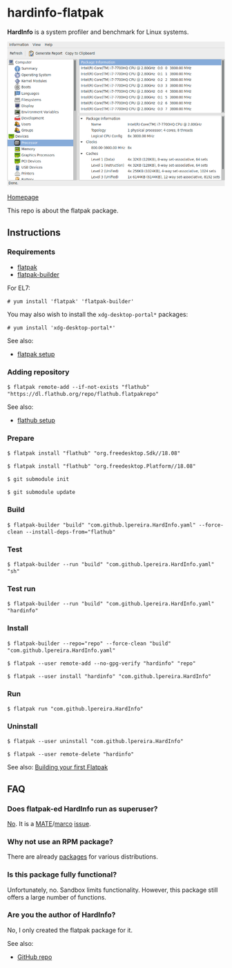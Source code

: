 # hardinfo-flatpak

**HardInfo** is a system profiler and benchmark for Linux systems.

![hardinfo-flatpak screenshot](hardinfo-flatpak.png)

[Homepage](http://hardinfo.org)

This repo is about the flatpak package.

## Instructions

### Requirements

* [flatpak](https://github.com/flatpak/flatpak)
* [flatpak-builder](https://github.com/flatpak/flatpak-builder)

For EL7:

```
# yum install 'flatpak' 'flatpak-builder'
```

You may also wish to install the `xdg-desktop-portal*` packages:

```
# yum install 'xdg-desktop-portal*'
```

See also:

* [flatpak setup](https://flatpak.org/setup)

### Adding repository

```
$ flatpak remote-add --if-not-exists "flathub" "https://dl.flathub.org/repo/flathub.flatpakrepo"
```

See also:

* [flathub setup](http://docs.flatpak.org/en/latest/using-flatpak.html#add-a-remote)

### Prepare

```
$ flatpak install "flathub" "org.freedesktop.Sdk//18.08"
```

```
$ flatpak install "flathub" "org.freedesktop.Platform//18.08"
```

```
$ git submodule init
```

```
$ git submodule update
```

### Build

```
$ flatpak-builder "build" "com.github.lpereira.HardInfo.yaml" --force-clean --install-deps-from="flathub"
```

### Test

```
$ flatpak-builder --run "build" "com.github.lpereira.HardInfo.yaml" "sh"
```

### Test run

```
$ flatpak-builder --run "build" "com.github.lpereira.HardInfo.yaml" "hardinfo"
```

### Install

```
$ flatpak-builder --repo="repo" --force-clean "build" "com.github.lpereira.HardInfo.yaml"
```

```
$ flatpak --user remote-add --no-gpg-verify "hardinfo" "repo"
```

```
$ flatpak --user install "hardinfo" "com.github.lpereira.HardInfo"
```

### Run

```
$ flatpak run "com.github.lpereira.HardInfo"
```

### Uninstall

```
$ flatpak --user uninstall "com.github.lpereira.HardInfo"
```

```
$ flatpak --user remote-delete "hardinfo"
```

See also: [Building your first Flatpak](http://docs.flatpak.org/en/latest/first-build.html)

## FAQ

### Does flatpak-ed HardInfo run as superuser?

[No](https://github.com/flatpak/flatpak/issues/1557). It is a [MATE](https://github.com/mate-desktop)/[marco](https://github.com/mate-desktop/marco) [issue](https://github.com/mate-desktop/marco/issues/301).

### Why not use an RPM package?

There are already [packages](https://pkgs.org/download/hardinfo) for various distributions.

### Is this package fully functional?

Unfortunately, no. Sandbox limits functionality. However, this package still offers a large number of functions.

### Are you the author of HardInfo?

No, I only created the flatpak package for it.

See also:

* [GitHub repo](https://github.com/lpereira/hardinfo)

